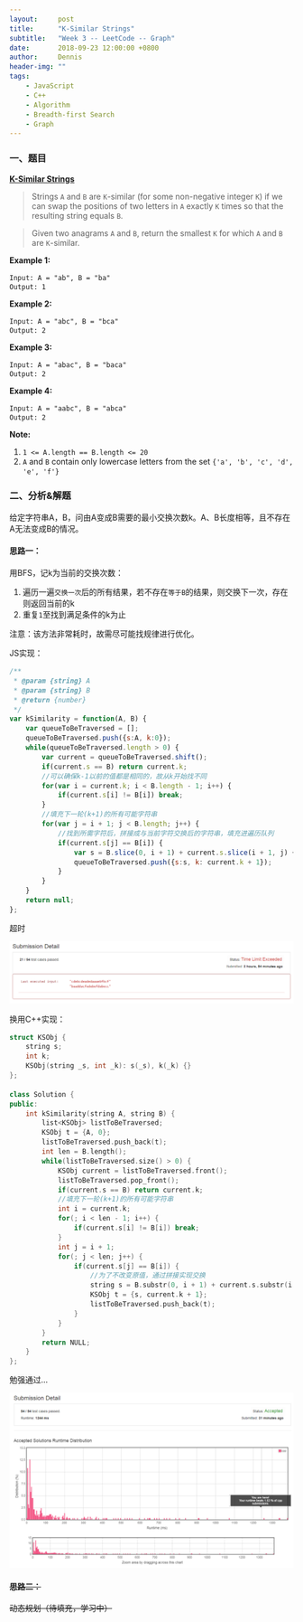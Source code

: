 ```yaml
---
layout:     post
title:      "K-Similar Strings"
subtitle:   "Week 3 -- LeetCode -- Graph"
date:       2018-09-23 12:00:00 +0800
author:     Dennis
header-img: ""
tags:
    - JavaScript
    - C++
    - Algorithm
    - Breadth-first Search
    - Graph
---
```


### 一、题目

[**K-Similar Strings**](https://leetcode.com/problems/k-similar-strings/description/)

> Strings `A` and `B` are `K`-similar (for some non-negative integer `K`) if we can swap the positions of two letters in `A` exactly `K` times so that the resulting string equals `B`.

> Given two anagrams `A` and `B`, return the smallest `K` for which `A` and `B` are `K`-similar.

**Example 1:**
```
Input: A = "ab", B = "ba"
Output: 1
```

**Example 2:**
```
Input: A = "abc", B = "bca"
Output: 2
```

**Example 3:**
```
Input: A = "abac", B = "baca"
Output: 2
```

**Example 4:**
```
Input: A = "aabc", B = "abca"
Output: 2
```

**Note:**

1. `1 <= A.length == B.length <= 20`
2. `A` and `B` contain only lowercase letters from the set `{'a', 'b', 'c', 'd', 'e', 'f'}`

### 二、分析&解题
给定字符串A，B，问由A变成B需要的最小交换次数k。A、B长度相等，且不存在A无法变成B的情况。

#### 思路一：
用BFS，记k为当前的交换次数：
1. 遍历一遍`交换一次`后的所有结果，若不存在`等于B`的结果，则交换下一次，存在则返回当前的k
2. 重复`1`至找到满足条件的k为止

注意：该方法非常耗时，故需尽可能找规律进行优化。

JS实现：

``` javascript
/**
 * @param {string} A
 * @param {string} B
 * @return {number}
 */
var kSimilarity = function(A, B) {
    var queueToBeTraversed = [];
    queueToBeTraversed.push({s:A, k:0});
    while(queueToBeTraversed.length > 0) {
        var current = queueToBeTraversed.shift();
        if(current.s == B) return current.k;
        //可以确保k-1以前的值都是相同的，故从k开始找不同
        for(var i = current.k; i < B.length - 1; i++) {
            if(current.s[i] != B[i]) break;
        }
        //填充下一轮(k+1)的所有可能字符串
        for(var j = i + 1; j < B.length; j++) {
            //找到所需字符后，拼接成与当前字符交换后的字符串，填充进遍历队列
            if(current.s[j] == B[i]) {
                var s = B.slice(0, i + 1) + current.s.slice(i + 1, j) + current.s[i] + current.s.slice(j + 1);
                queueToBeTraversed.push({s:s, k: current.k + 1});
            }
        }
    }
    return null;
};
```

超时

![TimeLimitExceeded](/img/in-post/Algorithm/K-SimilarStrings/JSTL.png)

换用C++实现：

``` cpp
struct KSObj {
    string s;
    int k;
    KSObj(string _s, int _k): s(_s), k(_k) {}
};

class Solution {
public:
    int kSimilarity(string A, string B) {
        list<KSObj> listToBeTraversed;
        KSObj t = {A, 0};
        listToBeTraversed.push_back(t);
        int len = B.length();
        while(listToBeTraversed.size() > 0) {
            KSObj current = listToBeTraversed.front();
            listToBeTraversed.pop_front();
            if(current.s == B) return current.k;
            //填充下一轮(k+1)的所有可能字符串
            int i = current.k;
            for(; i < len - 1; i++) {
                if(current.s[i] != B[i]) break;
            }  
            int j = i + 1;
            for(; j < len; j++) {
                if(current.s[j] == B[i]) {
                    //为了不改变原值，通过拼接实现交换
                    string s = B.substr(0, i + 1) + current.s.substr(i + 1, j - i - 1) + current.s[i] + current.s.substr(j + 1, len - j - 1);
                    KSObj t = {s, current.k + 1};
                    listToBeTraversed.push_back(t);
                }
            }
        }
        return NULL;
    }
};
```

勉强通过...

![AC](/img/in-post/Algorithm/K-SimilarStrings/CPPAC.png)

#### ~~思路二：~~

~~动态规划（待填充，学习中）~~
